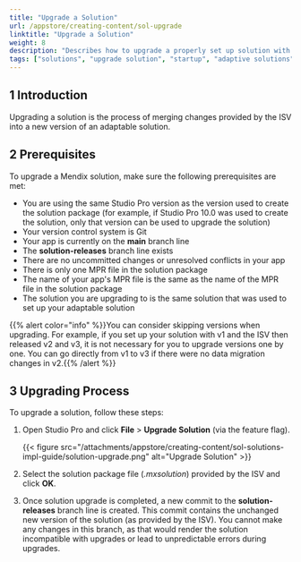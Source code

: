 ```yaml
---
title: "Upgrade a Solution"
url: /appstore/creating-content/sol-upgrade
linktitle: "Upgrade a Solution"
weight: 8
description: "Describes how to upgrade a properly set up solution with a new version provided by the ISV."
tags: ["solutions", "upgrade solution", "startup", "adaptive solutions", "prescriptive solutions"]
---
```


## 1 Introduction

Upgrading a solution is the process of merging changes provided by the ISV into a new version of an adaptable solution.

## 2 Prerequisites

To upgrade a Mendix solution, make sure the following prerequisites are met:

* You are using the same Studio Pro version as the version used to create the solution package (for example, if Studio Pro 10.0 was used to create the solution, only that version can be used to upgrade the solution)
* Your version control system is Git
* Your app is currently on the **main** branch line
* The **solution-releases** branch line exists
* There are no uncommitted changes or unresolved conflicts in your app
* There is only one MPR file in the solution package
* The name of your app's MPR file is the same as the name of the MPR file in the solution package
* The solution you are upgrading to is the same solution that was used to set up your adaptable solution

{{% alert color="info" %}}You can consider skipping versions when upgrading. For example, if you set up your solution with v1 and the ISV then released v2 and v3, it is not necessary for you to upgrade versions one by one. You can go directly from v1 to v3 if there were no data migration changes in v2.{{% /alert %}}

## 3 Upgrading Process

To upgrade a solution, follow these steps:

1. Open Studio Pro and click **File** > **Upgrade Solution** (via the feature flag).

    {{< figure src="/attachments/appstore/creating-content/sol-solutions-impl-guide/solution-upgrade.png" alt="Upgrade Solution" >}}

2. Select the solution package file (*.mxsolution*) provided by the ISV and click **OK**.
3. Once solution upgrade is completed, a new commit to the **solution-releases** branch line is created. This commit contains the unchanged new version of the solution (as provided by the ISV). You cannot make any changes in this branch, as that would render the solution incompatible with upgrades or lead to unpredictable errors during upgrades.
